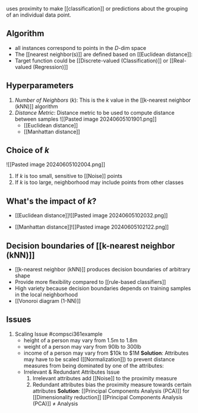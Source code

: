 uses proximity to make [[classification]] or predictions about the grouping of an individual data point.
## Algorithm
- all instances correspond to points in the $D$-dim space
- The [[nearest neighbor(s)]] are defined based on [[Euclidean distance]]:
- Target function could be [[Discrete-valued (Classification)]] or [[Real-valued (Regression)]]
## Hyperparameters
1. $Number\ of\ Neighbors\ (k)$: This is the $k$ value in the [[k-nearest neighbor (kNN)]] algorithm
2. $Distance\ Metric$: Distance metric to be used to compute distance between samples
	![[Pasted image 20240605101901.png]]
	- [[Euclidean distance]]
	- [[Manhattan distance]]
## Choice of $k$
![[Pasted image 20240605102004.png]]
1. If $k$ is too small, sensitive to [[Noise]] points
2. If $k$ is too large, neighborhood may include points from other classes
## What's the impact of $k$?
- [[Euclidean distance]]![[Pasted image 20240605102032.png]]

- [[Manhattan distance]]![[Pasted image 20240605102122.png]]
## Decision boundaries of [[k-nearest neighbor (kNN)]]
- [[k-nearest neighbor (kNN)]] produces decision boundaries of arbitrary shape
- Provide more flexibility compared to [[rule-based classifiers]]
- High variety because decision boundaries depends on training samples in the local neighborhood
- [[Vonoroi diagram (1-NN)]]
## Issues
1. Scaling Issue
	#compsci361example 
	- height of a person may vary from 1.5m to 1.8m
	- weight of a person may vary from 90lb to 300lb
	- income of a person may vary from $10k to $1M
	**Solution**: Attributes may have to be scaled ([[Normalization]]) to prevent distance measures from being dominated by one of the attributes:
	- Irrelevant & Redundant Attributes Issue
		1. Irrelevant attributes add [[Noise]] to the proximity measure
		2. Redundant attributes bias the proximity measure towards certain attributes
	**Solution**: [[Principal Components Analysis (PCA)]] for [[Dimensionality reduction]]
			[[Principal Components Analysis (PCA)]] $\ne$ Analysis

